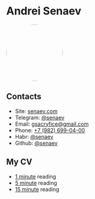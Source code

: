# Andrei Senaev

<img
  src="https://senaev.com/img/avatar-head.jpeg"
  width="150"
  height="auto"
  style="border-radius:50%"
/>

## Contacts

-   Site: [senaev.com](https://senaev.com)
-   Telegram: [@senaev](https://senaev.t.me)
-   Email: [gsacryfice@gmail.com](mailto:gsacryfice@gmail.com)
-   Phone: [+7 (982) 699-04-00](tel:+79826990400)
-   Habr: [@senaev](https://habr.com/ru/users/senaev/publications/articles/)
-   Github: [@senaev](https://github.com/senaev/senaev.com)

## My CV

- [1 minute](/cv/1min) reading
- [5 minute](/cv/5min) reading
- [15 minute](/cv/15min) reading